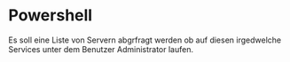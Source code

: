 # Powershell
Es soll eine Liste von Servern abgrfragt werden ob auf diesen irgedwelche Services unter dem Benutzer Administrator laufen.
